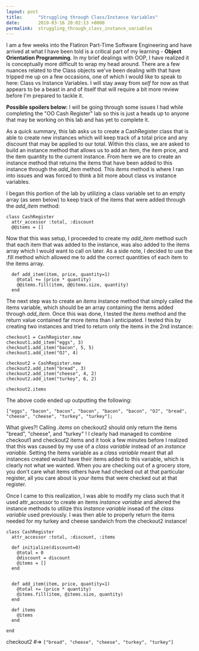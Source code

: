 ```yaml
---
layout: post
title:      "Struggling through Class/Instance Variables"
date:       2019-03-16 20:02:13 +0000
permalink:  struggling_through_class_instance_variables
---
```



I am a few weeks into the Flatiron Part-Time Software Engineering and have arrived at what I have been told is a critical part of my learning - **Object Orientation Programming**. In my brief dealings with OOP, I have realized it is conceptually more difficult to wrap my head around. There are a few nuances related to the Class objects we've been dealing with that have tripped me up on a few occasions, one of which I would like to speak to here: Class vs Instance Variables. I will stay away from *self* for now as that appears to be a beast in and of itself that will require a bit more review before I'm prepared to tackle it. 

**Possible spoilers below:** I will be going through some issues I had while completing the "OO Cash Register" lab so this is just a heads up to anyone that may be working on this lab and has yet to complete it. 

As a quick summary, this lab asks us to create a CashRegister class that is able to create new instances which will keep track of a total price and any discount that may be applied to our total. Within this class, we are asked to build an instance method that allows us to add an item, the item price, and the item quantity to the current instance. From here we are to create an instance method that returns the items that have been added to this instance through the *add_item* method. This *items* method is where I ran into issues and was forced to think a bit more about class vs instance variables.

I began this portion of the lab by utilizing a class variable set to an empty array (as seen below) to keep track of the items that were added through the *add_item* method:

```
class CashRegister
  attr_accessor :total, :discount
  @@items = []
```

Now that this was setup, I proceeded to create my *add_item* method such that each item that was added to the instance, was also added to the items array which I would want to call on later. As a side note, I decided to use the .fill method which allowed me to add the correct quantities of each item to the items array.

```
  def add_item(item, price, quantity=1)
    @total += (price * quantity)
    @@items.fill(item, @@items.size, quantity)
  end
```

The next step was to create an *items* instance method that simply called the items variable, which should be an array containing the items added through *add_item*.  Once this was done, I tested the *items* method and the return value contained far more items than I anticipated. I tested this by creating two instances and tried to return only the items in the 2nd instance:

```
checkout1 = CashRegister.new
checkout1.add_item("eggs", 3)
checkout1.add_item("bacon", 5, 5)
checkout1.add_item("OJ", 4)

checkout2 = CashRegister.new
checkout2.add_item("bread", 3)
checkout2.add_item("cheese", 4, 2)
checkout2.add_item("turkey", 6, 2)

checkout2.items
```

The above code ended up outputting the following:

```
["eggs", "bacon", "bacon", "bacon", "bacon", "bacon", "OJ", "bread", "cheese", "cheese", "turkey", "turkey"];
```

What gives?! Calling *.items* on checkout2 should only return the items "bread", "cheese", and "turkey" ! I clearly had managed to combine checkout1 and checkout2 items and it took a few minutes before I realized that this was caused by my use of a *class variable* instead of an *instance variable*. Setting the items variable as a *class variable* meant that all instances created would have their items added to this variable, which is clearly not what we wanted. When you are checking out of a grocery store, you don't care what items others have had checked out at that particular register, all you care about is *your* items that were checked out at that register. 

Once I came to this realization, I was able to modify my class such that it used attr_accessor to create an items *instance variable* and altered the instance methods to utilize this *instance variable* insead of the *class variable* used previously. I was then able to properly return the items needed for my turkey and cheese sandwich from the checkout2 instance!

```
class CashRegister
  attr_accessor :total, :discount, :items

  def initialize(discount=0)
    @total = 0
    @discount = discount
    @items = []
  end


  def add_item(item, price, quantity=1)
    @total += (price * quantity)
    @items.fill(item, @items.size, quantity)
  end

  def items
    @items
  end

end
```

checkout2 #=> `["bread", "cheese", "cheese", "turkey", "turkey"]`

